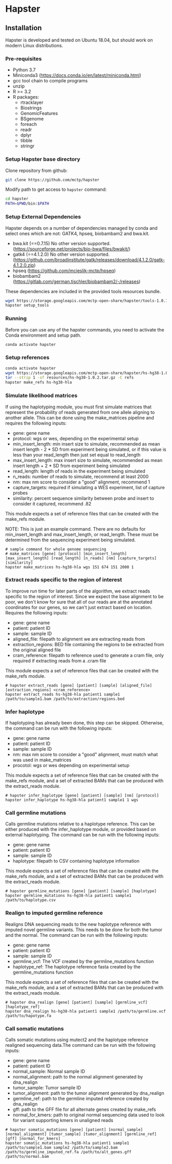 # Hapster

## Installation

Hapster is developed and tested on Ubuntu 18.04, but should work on modern Linux distributions.

### Pre-requisites

- Python 3.7
- Miniconda3 (https://docs.conda.io/en/latest/miniconda.html)
- gcc tool chain to compile programs
- unzip
- R >= 3.2
- R packages:
  - rtracklayer
  - Biostrings
  - GenomicFeatures
  - BSgenome
  - foreach 
  - readr
  - dplyr
  - tibble
  - stringr

### Setup Hapster base directory

Clone repository from github:
```bash
git clone https://github.com/mctp/hapster
```

Modify path to get access to `hapster` command:
```bash
cd hapster
PATH=$PWD/bin:$PATH
```

### Setup External Dependencies

Hapster depends on a number of dependencies managed by conda and select ones which are not: GATK4, hpseq, biobambam2 and bwa.kit.

- bwa.kit (==0.7.15) No other version supported.
  (https://sourceforge.net/projects/bio-bwa/files/bwakit/)  
- gatk4 (==4.1.2.0) No other version supported.
  (https://github.com/broadinstitute/gatk/releases/download/4.1.2.0/gatk-4.1.2.0.zip)  
- hpseq
  (https://github.com/mcieslik-mctp/hpseq)  
- biobambam2
  (https://gitlab.com/german.tischler/biobambam2/-/releases)  

These dependencies are included in the provided tools resources bundle.

```bash
wget https://storage.googleapis.com/mctp-open-share/hapster/tools-1.0.1.tar.gz --directory-prefix=resources
hapster setup_tools
```

### Running

Before you can use any of the hapster commands, you need to activate the Conda environment and setup path.

```bash
conda activate hapster
```

### Setup references

```bash
conda activate hapster
wget https://storage.googleapis.com/mctp-open-share/hapster/hs-hg38-1.0.2.tar.gz --directory-prefix=resources
tar --strip 1 -xf resources/hs-hg38-1.0.2.tar.gz -C refs
hapster make_refs hs-hg38-hla
```
### Simulate likelihood matrices

If using the haplotyping module, you must first simulate matrices that represent the probability of reads generated from one allele aligning to another allele. This can be done using the make_matrices pipeline and requires the following inputs:
 - gene: gene name
 - protocol: wgs or wes, depending on the experimental setup  
 - min_insert_length: min insert size to simulate, recommended as mean insert length - 2 * SD from experiment being simulated, or if this value is less than your read_length then just set equal to read_length
 - max_insert_length: max insert size to simulate, recommended as mean insert length + 2 * SD from experiment being simulated  
 - read_length: length of reads in the experiment being simulated  
 - n_reads: number of reads to simulate, recommend at least 2000  
 - nm: max nm score to consider a "good" alignment, recommend 1  
 - capture_targets: required if simulating a WES experiment, list of capture probes  
 - similarity: percent sequence similarity between probe and insert to consider it captured, recommend .82  
  
This module expects a set of reference files that can be created with the make_refs module.  
  
NOTE: This is just an example command. There are no defaults for min_insert_length and max_insert_length, or read_length. These must be determined from the sequencing experiment being simulated.
  ```
  # sample command for whole genome sequencing
  # make_matrices [gene] [protocol] [min_insert_length] [max_insert_length] [read_length] [n_reads] [nm] [capture_targets] [similarity]
  hapster make_matrices hs-hg38-hla wgs 151 674 151 2000 1
  ```

### Extract reads specific to the region of interest
To improve run time for later parts of the algorithm, we extract reads specific to the region of interest. Since we expect the base alignment to be poor, we don't know for sure that all of our reads are at the annotated coordinates for our genes, so we can't just extract based on location. Requires the following inputs:
 - gene: gene name
 - patient: patient ID
 - sample: sample ID
 - aligned_file: filepath to alignment we are extracting reads from
 - extraction_regions: BED file containing the regions to be extracted from the original aligned file
 - cram_reference: filepath to reference used to generate a cram file, only required if extracting reads from a .cram file

This module expects a set of reference files that can be created with the make_refs module.
```
# hapster extract_reads [gene] [patient] [sample] [aligned_file] [extraction_regions] <cram_reference>
hapster extract_reads hs-hg38-hla patient1 sample1 /path/to/sample1.bam /path/to/extraction/regions.bed
```
### Infer haplotype
If haplotyping has already been done, this step can be skipped. Otherwise, the command can be run with the following inputs:
 - gene: gene name
 - patient: patient ID
 - sample: sample ID
 - nm: max nm score to consider a "good" alignment, must match what was used in make_matrices
 - procotol: wgs or wes depending on experimental setup

This module expects a set of reference files that can be created with the make_refs module, and a set of extracted BAMs that can be produced with the extract_reads module.
```
# hapster infer_haplotype [gene] [patient] [sample] [nm] [protocol]
hapster infer_haplotype hs-hg38-hla patient1 sample1 1 wgs
```

### Call germline mutations
Calls germline mutations relative to a haplotype reference. This can be either produced with the infer_haplotype module, or provided based on external haplotyping. The command can be run with the following inputs:
 - gene: gene name
 - patient: patient ID
 - sample: sample ID
 - haplotype: filepath to CSV containing haplotype information

This module expects a set of reference files that can be created with the make_refs module, and a set of extracted BAMs that can be produced with the extract_reads module.
```
# hapster germline_mutations [gene] [patient] [sample] [haplotype]
hapster germline_mutations hs-hg38-hla patient1 sample1 /path/to/haplotype.csv
```

### Realign to imputed germline reference
Realigns DNA sequencing reads to the new haplotype reference with imputed novel germline variants. This needs to be done for both the tumor and the normal. The command can be run with the following inputs:
 - gene: gene name
 - patient: patient ID
 - sample: sample ID
 - germline_vcf: The VCF created by the germline_mutations function
 - haplotype_ref: The haplotype reference fasta created by the germline_mutations function

This module expects a set of reference files that can be created with the make_refs module, and a set of extracted BAMs that can be produced with the extract_reads module.
```
# hapster dna_realign [gene] [patient] [sample] [germline_vcf] [haplotype_ref]
hapster dna_realign hs-hg38-hla patient1 sample1 /path/to/germline.vcf /path/to/hapotype.fa
```
### Call somatic mutations
Calls somatic mutations using mutect2 and the haplotype reference realigned sequencing data.The command can be run with the following inputs:
 - gene: gene name
 - patient: patient ID
 - normal_sample: Normal sample ID
 - normal_alignment: path to the normal alignment generated by dna_realign
 - tumor_sample: Tumor sample ID
 - tumor_alignment: path to the tumor alignment generated by dna_realign
 - germline_ref: path to the germline imputed reference created by dna_realign
 - gff: path to the GFF file for all alternate genes created by make_refs
 - normal_for_kmers: path to original normal sequencing data used to look for variant supporting kmers in unaligned reads

```
# hapster somatic_mutations [gene] [patient] [normal_sample] [normal_alignment] [tumor_sample] [tumor_alignment] [germline_ref] [gff] [normal_for_kmers]
hapster somatic_mutations hs-hg38-hla patient1 sample1 /path/to/sample1.bam sample2 /path/to/sample2.bam /path/to/germline_imputed_ref.fa /path/to/alt_genes.gff /path/to/normal.bam
```
